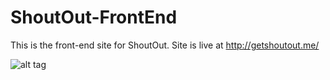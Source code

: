 ShoutOut-FrontEnd
=================

This is the front-end site for ShoutOut. Site is live at http://getshoutout.me/

![alt tag](http://i.imgur.com/bl19jrn.png)
